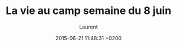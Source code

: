 ---
title: La vie au camp semaine du 8 juin
title_seo: ""
description: ""
date: 2015-06-21 11:48:31 +0200
hero_image:
thumbnail:
category: La vie au camp
excerpt: "Comme chaque semaine, retrouvez le compte-rendu de nos activités. Cette semaine retour sur la sortie rafting, la chute de cheval de Vincent et la rénovation de notre four solaire par Quentin."
author: Laurent
---